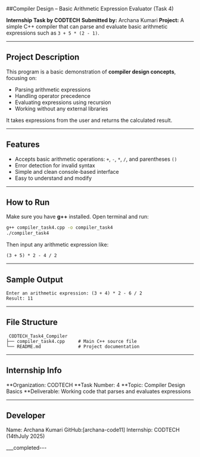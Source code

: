 ##Compiler Design – Basic Arithmetic Expression Evaluator (Task 4)

**Internship Task by CODTECH**
**Submitted by:** Archana Kumari
**Project:** A simple C++ compiler that can parse and evaluate basic arithmetic expressions such as `3 + 5 * (2 - 1)`.

---

## Project Description

This program is a basic demonstration of **compiler design concepts**, focusing on:

* Parsing arithmetic expressions
* Handling operator precedence
* Evaluating expressions using recursion
* Working without any external libraries

It takes expressions from the user and returns the calculated result.

---

## Features

* Accepts basic arithmetic operations: `+`, `-`, `*`, `/`, and parentheses `()`
* Error detection for invalid syntax
* Simple and clean console-based interface
* Easy to understand and modify

---

##  How to Run

Make sure you have **g++** installed. Open terminal and run:

```bash
g++ compiler_task4.cpp -o compiler_task4
./compiler_task4
```

Then input any arithmetic expression like:

```
(3 + 5) * 2 - 4 / 2
```

---

##  Sample Output

```
Enter an arithmetic expression: (3 + 4) * 2 - 6 / 2
Result: 11
```

---

##  File Structure

```
 CODTECH_Task4_Compiler
├── compiler_task4.cpp     # Main C++ source file
└── README.md              # Project documentation
```

---

##  Internship Info

 **Organization: CODTECH
 **Task Number: 4
 **Topic: Compiler Design Basics
 **Deliverable: Working code that parses and evaluates expressions

---

##  Developer

Name: Archana Kumari
GitHub:[archana-code11]
Internship: CODTECH (14thJuly 2025)

___completed---
